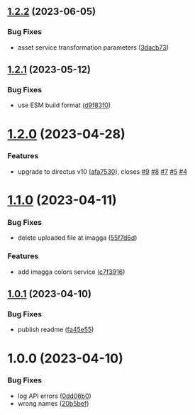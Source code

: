 ## [1.2.2](https://github.com/gbicou/directus-extension-imagga/compare/v1.2.1...v1.2.2) (2023-06-05)


### Bug Fixes

* asset service transformation parameters ([3dacb73](https://github.com/gbicou/directus-extension-imagga/commit/3dacb73cc000bd7e23ee99af38dbee37638167bf))

## [1.2.1](https://github.com/gbicou/directus-extension-imagga/compare/v1.2.0...v1.2.1) (2023-05-12)


### Bug Fixes

* use ESM build format ([d9f83f0](https://github.com/gbicou/directus-extension-imagga/commit/d9f83f0a9a66d6da04110b93418915b4f7c4c4d1))

# [1.2.0](https://github.com/gbicou/directus-extension-imagga/compare/v1.1.0...v1.2.0) (2023-04-28)


### Features

* upgrade to directus v10 ([afa7530](https://github.com/gbicou/directus-extension-imagga/commit/afa75306b16ed960825c9a2ceafae8d5eb095841)), closes [#9](https://github.com/gbicou/directus-extension-imagga/issues/9) [#8](https://github.com/gbicou/directus-extension-imagga/issues/8) [#7](https://github.com/gbicou/directus-extension-imagga/issues/7) [#5](https://github.com/gbicou/directus-extension-imagga/issues/5) [#4](https://github.com/gbicou/directus-extension-imagga/issues/4)

# [1.1.0](https://github.com/gbicou/directus-extension-imagga/compare/v1.0.1...v1.1.0) (2023-04-11)


### Bug Fixes

* delete uploaded file at imagga ([55f7d6d](https://github.com/gbicou/directus-extension-imagga/commit/55f7d6d62f9c3f8a8b4882ec571a134487ca82a2))


### Features

* add imagga colors service ([c7f3916](https://github.com/gbicou/directus-extension-imagga/commit/c7f3916d63fd398552226b72cdd10dc485644261))

## [1.0.1](https://github.com/gbicou/directus-extension-imagga/compare/v1.0.0...v1.0.1) (2023-04-10)


### Bug Fixes

* publish readme ([fa45e55](https://github.com/gbicou/directus-extension-imagga/commit/fa45e55dbb770c4db79cc5334fb2eca8a5ab7e69))

# 1.0.0 (2023-04-10)


### Bug Fixes

* log API errors ([0dd06b0](https://github.com/gbicou/directus-extension-imagga/commit/0dd06b0a3b6d087d9a693064989f0881b99e3506))
* wrong names ([20b5bef](https://github.com/gbicou/directus-extension-imagga/commit/20b5beff072d470429ee437914257f8c8267c1a1))
